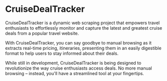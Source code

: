 # CruiseDealTracker
CruiseDealTracker is a dynamic web scraping project that empowers travel enthusiasts to effortlessly monitor and capture the latest and greatest cruise deals from a popular travel website. 

With CruiseDealTracker, you can say goodbye to manual browsing as it extracts real-time pricing, itineraries, presenting them in an easily digestible format to help users to stay informed about their deals.

While still in development, CruiseDealTracker is being designed to revolutionize the way cruise enthusiasts access deals. No more manual browsing – instead, you'll have a streamlined tool at your fingertips. 
